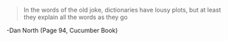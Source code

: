 >In the words of the old joke, dictionaries have lousy plots, but at least they explain all the words as they go

-Dan North (Page 94, Cucumber Book)